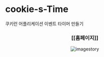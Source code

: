 # cookie-s-Time
쿠키런 어플리케이션 이벤트 타이머 만들기
<h3 align="center">[[홈페이지]]</h3>
<p align="center">
<img alt="imagestory" src="https://github.com/lunevilia/cookie-s-Time/readImg/cookieImg1.png?raw=true"/>
</p>

